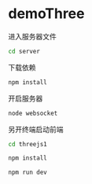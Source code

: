 # demoThree

进入服务器文件
```sh
cd server
```
下载依赖
```sh
npm install
```
开启服务器
```sh
node websocket
```
另开终端启动前端
```sh
cd threejs1
```

```sh
npm install
```

```sh
npm run dev
```
